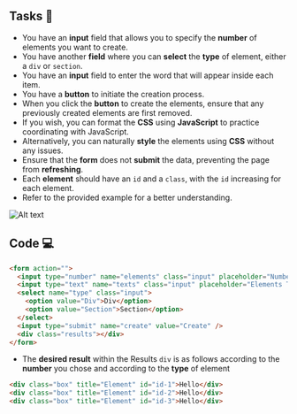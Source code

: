 ## Tasks 🎯

- You have an **input** field that allows you to specify the **number** of elements you want to create.
- You have another **field** where you can **select** the **type** of element, either a `div` or `section`.
- You have an **input** field to enter the word that will appear inside each item.
- You have a **button** to initiate the creation process.
- When you click the **button** to create the elements, ensure that any previously created elements are first removed.
- If you wish, you can format the **CSS** using **JavaScript** to practice coordinating with JavaScript.
- Alternatively, you can naturally **style** the elements using **CSS** without any issues.
- Ensure that the **form** does not **submit** the data, preventing the page from **refreshing**.
- Each **element** should have an `id` and a `class`, with the `id` increasing for each element.
- Refer to the provided example for a better understanding.

![Alt text](https://i.imgur.com/fY6TtfO.gif)

## Code 💻

```html
<form action="">
  <input type="number" name="elements" class="input" placeholder="Number Of Elements" />
  <input type="text" name="texts" class="input" placeholder="Elements Text" />
  <select name="type" class="input">
    <option value="Div">Div</option>
    <option value="Section">Section</option>
  </select>
  <input type="submit" name="create" value="Create" />
  <div class="results"></div>
</form>
```

- The **desired result** within the Results `div` is as follows according to the **number** you chose and according to the **type** of element

```html
<div class="box" title="Element" id="id-1">Hello</div>
<div class="box" title="Element" id="id-2">Hello</div>
<div class="box" title="Element" id="id-3">Hello</div>
```
